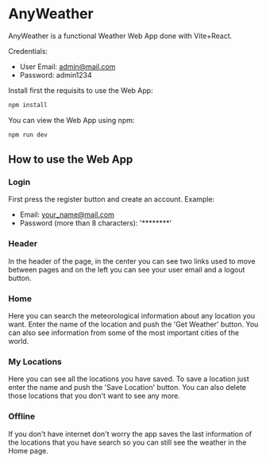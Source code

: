 # AnyWeather

AnyWeather is a functional Weather Web App done with Vite+React.

Credentials:
 - User Email: admin@mail.com
 - Password: admin1234

Install first the requisits to use the Web App:

```sh {"id":"01HXF9GCWQXCRS65CVH103G2MJ"}
npm install
```

You can view the Web App using npm:

```sh {"id":"01HXF9GZ7S67E2P5DEPRCJKVR2"}
npm run dev
```

## How to use the Web App

### Login

First press the register button and create an account. Example:

- Email: your_name@mail.com
- Password (more than 8 characters): '********'

### Header

In the header of the page, in the center you can see two links used to move between pages and on the left you can see your user email and a logout button.

### Home

Here you can search the meteorological information about any location you want. Enter the name of the location and push the 'Get Weather' button. You can also see information from some of the most important cities of the world.

### My Locations

Here you can see all the locations you have saved. To save a location just enter the name and push the 'Save Location' button. You can also delete those locations that you don't want to see any more.

### Offline

If you don't have internet don't worry the app saves the last information of the locations that you have search so you can still see the weather in the Home page.
